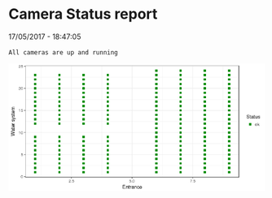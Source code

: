 Camera Status report
================
17/05/2017 - 18:47:05

    All cameras are up and running

![](camreport_files/figure-markdown_github/unnamed-chunk-2-1.png)
